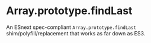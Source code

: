 # Array.prototype.findLast
An ESnext spec-compliant `Array.prototype.findLast` shim/polyfill/replacement that works as far down as ES3.
